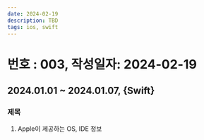 ```yaml
---
date: 2024-02-19
description: TBD
tags: ios, swift
---
```

# 번호 : 003, 작성일자: 2024-02-19

## 2024.01.01 ~ 2024.01.07, {Swift}

### 제목

1. Apple이 제공하는 OS, IDE 정보



